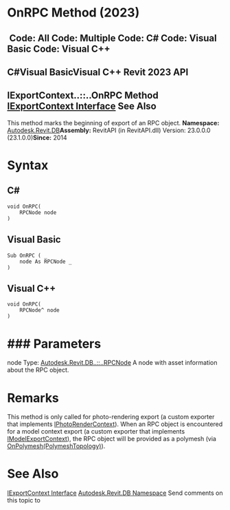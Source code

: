# OnRPC Method (2023)

﻿
 Code: All Code: Multiple Code: C# Code: Visual Basic Code: Visual C++   
---  
C#Visual BasicVisual C++
Revit 2023 API  
---  
IExportContext..::..OnRPC Method   
[IExportContext Interface](7d0dc6df-db0e-6a07-3b42-8dde1bedb3c1.md "IExportContext Interface") See Also  
---  
This method marks the beginning of export of an RPC object. 
**Namespace:** [Autodesk.Revit.DB](87546ba7-461b-c646-cbb1-2cb8f5bff8b2.md "Autodesk.Revit.DB Namespace")**Assembly:** RevitAPI (in RevitAPI.dll) Version: 23.0.0.0 (23.1.0.0)**Since:** 2014 
# Syntax
C#  
---  
```text
void OnRPC(
	RPCNode node
)
```
  
Visual Basic  
---  
```text
Sub OnRPC ( _
	node As RPCNode _
)
```
  
Visual C++  
---  
```text
void OnRPC(
	RPCNode^ node
)
```
  
# ### Parameters
node
    Type: [Autodesk.Revit.DB..::..RPCNode](9ee6a5bf-c2e7-948b-632b-22af7659baf4.md "RPCNode Class") A node with asset information about the RPC object. 
# Remarks
This method is only called for photo-rendering export (a custom exporter that implements [IPhotoRenderContext](d09d4ea2-1090-f2b9-8073-5fb8a796babf.md "IPhotoRenderContext Interface")). When an RPC object is encountered for a model context export (a custom exporter that implements [IModelExportContext](4309af43-f04e-4e42-2539-3fd1d64cdc6d.md "IModelExportContext Interface")), the RPC object will be provided as a polymesh (via [OnPolymesh(PolymeshTopology)](6a060c37-3225-217e-b150-2eaea3a22c29.md "OnPolymesh Method")). 
# See Also
[IExportContext Interface](7d0dc6df-db0e-6a07-3b42-8dde1bedb3c1.md "IExportContext Interface")
[Autodesk.Revit.DB Namespace](87546ba7-461b-c646-cbb1-2cb8f5bff8b2.md "Autodesk.Revit.DB Namespace")
Send comments on this topic to 
